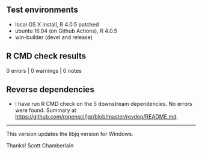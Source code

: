 ## Test environments

* local OS X install, R 4.0.5 patched
* ubuntu 16.04 (on Github Actions), R 4.0.5
* win-builder (devel and release)

## R CMD check results

0 errors | 0 warnings | 0 notes

## Reverse dependencies

* I have run R CMD check on the 5 downstream dependencies. No errors were found. Summary at <https://github.com/ropensci/jqr/blob/master/revdep/README.md>.

---

This version updates the libjq version for Windows.

Thanks!
Scott Chamberlain
